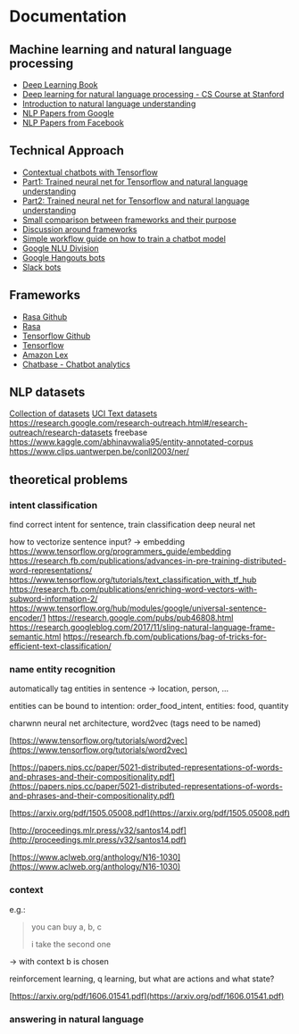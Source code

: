 # Documentation

## Machine learning and natural language processing
* [Deep Learning Book](http://www.deeplearningbook.org/)
* [Deep learning for natural language processing - CS Course at Stanford](http://cs224d.stanford.edu/syllabus.html)
* [Introduction to natural language understanding](https://www.oreilly.com/ideas/three-tips-for-getting-started-with-nlu)
* [NLP Papers from Google](https://research.google.com/pubs/NaturalLanguageProcessing.html)
* [NLP Papers from Facebook](https://research.fb.com/publications/?cat=8)

## Technical Approach
* [Contextual chatbots with Tensorflow](https://chatbotsmagazine.com/contextual-chat-bots-with-tensorflow-4391749d0077)
* [Part1: Trained neural net for Tensorflow and natural language understanding](https://research.googleblog.com/2016/05/announcing-syntaxnet-worlds-most.html)
* [Part2: Trained neural net for Tensorflow and natural language understanding](https://research.googleblog.com/2017/03/an-upgrade-to-syntaxnet-new-models-and.html)
* [Small comparison between frameworks and their purpose](https://stackshare.io/stackups/rasa-nlu-vs-tensorflow-vs-walkme)
* [Discussion around frameworks](https://stackoverflow.com/questions/47379785/can-api-ai-rasa-nlu-be-integrated-with-tensorflow-to-make-a-chatbot?utm_medium=organic&utm_source=google_rich_qa&utm_campaign=google_rich_qa)
* [Simple workflow guide on how to train a chatbot model](https://nativemsg.com/blog/101-on-data-training-smart-chatbots)
* [Google NLU Division](https://research.google.com/teams/nlu/)
* [Google Hangouts bots](https://developers.google.com/hangouts/chat/how-tos/bots-develop)
* [Slack bots](https://api.slack.com/bot-users)

## Frameworks
* [Rasa Github](https://github.com/rasahq)
* [Rasa](http://rasa.com/)
* [Tensorflow Github](https://www.tensorflow.org/)
* [Tensorflow](https://github.com/tensorflow)
* [Amazon Lex](https://aws.amazon.com/de/lex/)
* [Chatbase - Chatbot analytics](https://chatbase.com)

## NLP datasets
[Collection of datasets](https://github.com/niderhoff/nlp-datasets)
[UCI Text datasets](http://archive.ics.uci.edu/ml/datasets.html?format=&task=cla&att=&area=&numAtt=&numIns=&type=text&sort=nameUp&view=table)
https://research.google.com/research-outreach.html#/research-outreach/research-datasets
freebase
https://www.kaggle.com/abhinavwalia95/entity-annotated-corpus
https://www.clips.uantwerpen.be/conll2003/ner/

## theoretical problems
### intent classification
find correct intent for sentence, train classification deep neural net

how to vectorize sentence input? -> embedding
https://www.tensorflow.org/programmers_guide/embedding
https://research.fb.com/publications/advances-in-pre-training-distributed-word-representations/
https://www.tensorflow.org/tutorials/text_classification_with_tf_hub
https://research.fb.com/publications/enriching-word-vectors-with-subword-information-2/
https://www.tensorflow.org/hub/modules/google/universal-sentence-encoder/1
https://research.google.com/pubs/pub46808.html
https://research.googleblog.com/2017/11/sling-natural-language-frame-semantic.html
https://research.fb.com/publications/bag-of-tricks-for-efficient-text-classification/

### name entity recognition
automatically tag entities in sentence -> location, person, ...

entities can be bound to intention: order_food_intent, entities: food, quantity

charwnn neural net architecture, word2vec (tags need to be named)

[https://www.tensorflow.org/tutorials/word2vec](https://www.tensorflow.org/tutorials/word2vec)

[https://papers.nips.cc/paper/5021-distributed-representations-of-words-and-phrases-and-their-compositionality.pdf](https://papers.nips.cc/paper/5021-distributed-representations-of-words-and-phrases-and-their-compositionality.pdf)

[https://arxiv.org/pdf/1505.05008.pdf](https://arxiv.org/pdf/1505.05008.pdf)

[http://proceedings.mlr.press/v32/santos14.pdf](http://proceedings.mlr.press/v32/santos14.pdf)

[https://www.aclweb.org/anthology/N16-1030](https://www.aclweb.org/anthology/N16-1030)

### context
e.g.:

> you can buy a, b, c
>
> i take the second one

-> with context b is chosen

reinforcement learning, q learning, but what are actions and what state?

[https://arxiv.org/pdf/1606.01541.pdf](https://arxiv.org/pdf/1606.01541.pdf)

### answering in natural language
